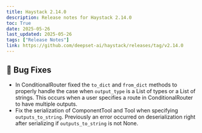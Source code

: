 ```yaml
---
title: Haystack 2.14.0
description: Release notes for Haystack 2.14.0
toc: True
date: 2025-05-26
last_updated: 2025-05-26
tags: ["Release Notes"]
link: https://github.com/deepset-ai/haystack/releases/tag/v2.14.0
---
```


## 🐛 Bug Fixes

-   In ConditionalRouter fixed the `to_dict` and `from_dict` methods to properly handle the case when `output_type` is a List of types or a List of strings. This occurs when a user specifies a route in ConditionalRouter to have multiple outputs.
-   Fix the serialization of ComponentTool and Tool when specifying `outputs_to_string`. Previously an error occurred on deserialization right after serializing if `outputs_to_string` is not None.

